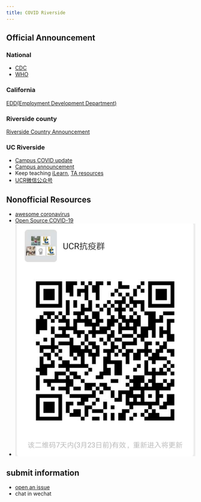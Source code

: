 ```yaml
---
title: COVID Riverside
---
```

## Official Announcement

### National
* [CDC](https://www.cdc.gov/coronavirus/2019-nCoV/index.html)
* [WHO](https://www.who.int/emergencies/diseases/novel-coronavirus-2019)

### California
[EDD(Employment Development Department)](https://www.edd.ca.gov/about_edd/coronavirus-2019.htm)

### Riverside county
[Riverside Country Announcement](https://www.rivcoph.org/coronavirus)


### UC Riverside

* [Campus COVID update](https://ehs.ucr.edu/coronavirus) 
* [Campus announcement](https://insideucr.ucr.edu/announcements)
* Keep teaching [iLearn](https://keepteaching.ucr.edu/ilearn), [TA resources](https://keepteaching.ucr.edu/ta-resources)
* [UCR微信公众号](https://open.weixin.qq.com/qr/code?username=gh_7d6f6ca60162)


## Nonofficial Resources
* [awesome coronavirus](https://github.com/soroushchehresa/awesome-coronavirus)
* [Open Source COVID-19](https://weileizeng.github.io/Open-Source-COVID-19/)
* ![UCR抗疫群](ucr-covid)

## submit information
* [open an issue](https://github.com/WeileiZeng/COVID-Riverside/issues) 
* chat in wechat

